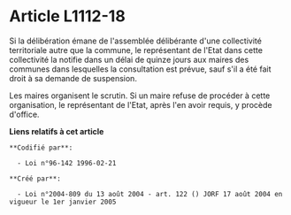 # Article L1112-18

Si la délibération émane de l'assemblée délibérante d'une collectivité territoriale autre que la commune, le représentant de
l'Etat dans cette collectivité la notifie dans un délai de quinze jours aux maires des communes dans lesquelles la
consultation est prévue, sauf s'il a été fait droit à sa demande de suspension.

Les maires organisent le scrutin. Si un maire refuse de procéder à cette organisation, le représentant de l'Etat, après l'en
avoir requis, y procède d'office.

**Liens relatifs à cet article**

	**Codifié par**:

	  - Loi n°96-142 1996-02-21

	**Créé par**:

	  - Loi n°2004-809 du 13 août 2004 - art. 122 () JORF 17 août 2004 en vigueur le 1er janvier 2005
